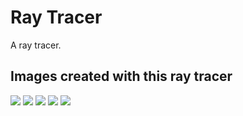 # Ray Tracer

A ray tracer.

## Images created with this ray tracer

![](products/earth.ppm)
![](products/cornells_box.ppm)
![](products/cornells_box_fog.ppm)
![](products/lights.ppm)
![](products/checkered_spheres.ppm)